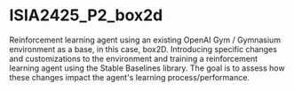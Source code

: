 # ISIA2425_P2_box2d
Reinforcement learning agent using an existing OpenAI Gym / Gymnasium environment as a base, in this case, box2D. Introducing specific changes and customizations to the environment and training a reinforcement learning agent using the Stable Baselines library. The goal is to assess how these changes impact the agent's learning process/performance.
